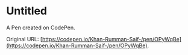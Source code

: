 # Untitled

A Pen created on CodePen.

Original URL: [https://codepen.io/Khan-Rumman-Saif-/pen/OPyWqBe](https://codepen.io/Khan-Rumman-Saif-/pen/OPyWqBe).

